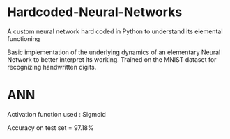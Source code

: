 # Hardcoded-Neural-Networks
A custom neural network hard coded in Python to understand its elemental functioning 

Basic implementation of the underlying dynamics of an elementary Neural Network to better interpret its working. Trained on the MNIST dataset for recognizing handwritten digits. 

# ANN

Activation function used : Sigmoid 

Accuracy on test set = 97.18%
